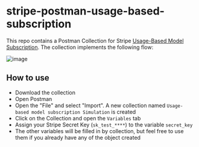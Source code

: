 # stripe-postman-usage-based-subscription

This repo contains a Postman Collection for Stripe [Usage-Based Model Subscription](https://stripe.com/docs/billing/subscriptions/usage-based?locale=en-GB#lifecycle). The collection implements the following flow: 

![image](https://github.com/gverni-stripe/stripe-postman-collection/assets/95485729/313b107d-80ce-4521-9688-0fa023421fbc)

## How to use
* Download the collection 
* Open Postman 
* Open the "File" and select "Import". A new collection named `Usage-based model subscription Simulation` is created
* Click on the Collection and open the `Variables` tab 
* Assign your Stripe Secret Key (`sk_test_****`) to the variable `secret_key`
* The other variables will be filled in by collection, but feel free to use them if you already have any of the object created 
